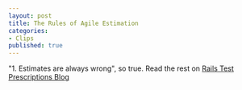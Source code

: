 ```yaml
---
layout: post
title: The Rules of Agile Estimation
categories:
- Clips
published: true
---
```

"1. Estimates are always wrong", so true. Read the rest on
<a href="http://railsrx.com/2010/05/13/may-13-2010-the-rules-of-agile-estimation/?utm_source=feedburner&utm_medium=feed&utm_campaign=Feed%253A+railsprescriptions+%2528Rails+Prescriptions+24+Hour+Window+Blog%2529">Rails Test Prescriptions Blog</a>
